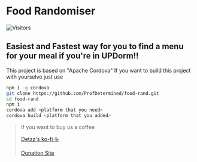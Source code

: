 
# Food Randomiser
![Visitors](https://api.visitorbadge.io/api/visitors?path=https%3A%2F%2Fgithub.com%2FProfDetermined%2Ffood-rand&countColor=%23263759)
## Easiest and Fastest way for you to find a menu for your meal if you're in __UPDorm__!!


This project is based on "Apache Cordova" If you want to build this project with yourselve just use


```bash
npm i -g cordova
git clone https://github.com/ProfDetermined/food-rand.git
cd food-rand
npm i
cordova add <platform that you need>
cordova build <platform that you added>
```


> If you want to buy us a coffee
>
> [Detzz's ko-fi :coffee:](https://ko-fi.com/georgep)
>
> [Donation Site](https://detzz-d.carrd.co/)

